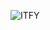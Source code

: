![ITFY](https://github.com/pointless-code/is-it-friday-yet/assets/18129171/1b72bdcc-daca-426c-84c8-e1065f9bbd4b)

